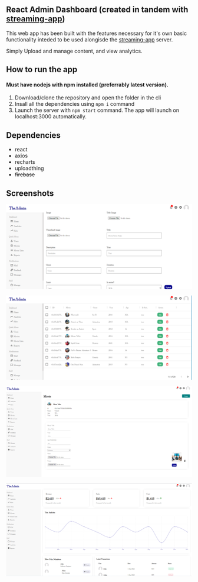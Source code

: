 ## React Admin Dashboard (created in tandem with [streaming-app](https://github.com/codesagecoder/streaming-app))
This web app has been built with the features necessary for it's own basic functionality inteded to be used alongisde the [streaming-app](https://github.com/codesagecoder/sreaming-app) server.
 
Simply Upload and manage content, and view analytics.

## How to run the app
#### Must have nodejs with npm installed (preferrably latest version).
1. Download/clone the repository and open the folder in the cli
2. Insall all the dependencies using `npm i` command
3. Launch the server with `npm start` command. The app will launch on localhost:3000 automatically.

## Dependencies
- react
- axios
- recharts
- uploadthing
- ~~firebase~~


## Screenshots
![alt text](./screenshots/Screenshot%202021-12-23%20102311.png) 

![alt text](./screenshots/Screenshot%202021-12-23%20102352.png) 

![alt text](./screenshots/Screenshot%202021-12-23%20102432.png) 

![alt text](./screenshots/Screenshot%202021-12-23%20102511.png) 